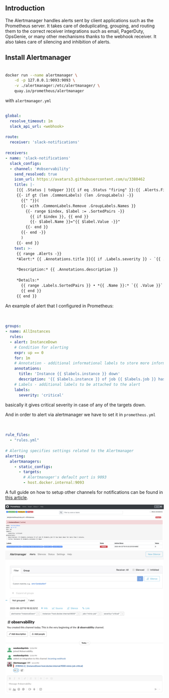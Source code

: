## Introduction

The Alertmanager handles alerts sent by client applications such as the Prometheus server. It takes care of deduplicating, grouping, and routing them to the correct receiver integrations such as email, PagerDuty, OpsGenie, or many other mechanisms thanks to the webhook receiver. It also takes care of silencing and inhibition of alerts.

## Install Alertmanager

```bash

docker run --name alertmanager \
    -d -p 127.0.0.1:9093:9093 \
    -v ./alertmanager:/etc/alertmanager/ \
    quay.io/prometheus/alertmanager

```

with `alertmanager.yml` 

```yml

global:
  resolve_timeout: 1m
  slack_api_url: <webhook>

route:
  receiver: 'slack-notifications'

receivers:
- name: 'slack-notifications'
  slack_configs:
  - channel: '#observability'
    send_resolved: true
    icon_url: https://avatars3.githubusercontent.com/u/3380462
    title: |-
     [{{ .Status | toUpper }}{{ if eq .Status "firing" }}:{{ .Alerts.Firing | len }}{{ end }}] {{ .CommonLabels.alertname }} for {{ .CommonLabels.job }}
     {{- if gt (len .CommonLabels) (len .GroupLabels) -}}
       {{" "}}(
       {{- with .CommonLabels.Remove .GroupLabels.Names }}
         {{- range $index, $label := .SortedPairs -}}
           {{ if $index }}, {{ end }}
           {{- $label.Name }}="{{ $label.Value -}}"
         {{- end }}
       {{- end -}}
       )
     {{- end }}
    text: >-
     {{ range .Alerts -}}
     *Alert:* {{ .Annotations.title }}{{ if .Labels.severity }} - `{{ .Labels.severity }}`{{ end }}

     *Description:* {{ .Annotations.description }}

     *Details:*
       {{ range .Labels.SortedPairs }} • *{{ .Name }}:* `{{ .Value }}`
       {{ end }}
     {{ end }}


```

An example of alert that I configured in Prometheus: 

```yml


groups:
- name: AllInstances
  rules:
  - alert: InstanceDown
    # Condition for alerting
    expr: up == 0
    for: 1m
    # Annotation - additional informational labels to store more information
    annotations:
      title: 'Instance {{ $labels.instance }} down'
      description: '{{ $labels.instance }} of job {{ $labels.job }} has been down for more than 1 minute.'
    # Labels - additional labels to be attached to the alert
    labels:
      severity: 'critical'


```

basically it gives critical severity in case of any of the targets down.

And in order to alert via alertmanager we have to set it in `prometheus.yml`

```yml


rule_files:
  - "rules.yml"

# Alerting specifies settings related to the Alertmanager
alerting:
  alertmanagers:
    - static_configs:
      - targets:
        # Alertmanager's default port is 9093
        - host.docker.internal:9093

```

A full guide on how to setup other channels for notifications can be found in [this article](https://grafana.com/blog/2020/02/25/step-by-step-guide-to-setting-up-prometheus-alertmanager-with-slack-pagerduty-and-gmail).

![Prometheus Alert](.attachments/alert-prometheus.png)
![Alertmanager alert](.attachments/alert-alertmanager.png)
![Slack alert](.attachments/alert-slack.png)